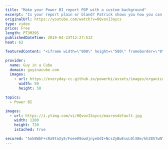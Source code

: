 ```yaml
---
title: "Make your Power BI report POP with a custom background"
excerpt: "Is your report plain or bland? Patrick shows you how you can easily make your Power BI report pop with a custom background. It's as easy as just getting PowerPoint and drawing some shapes.  Demo files: https://guyinacu.be/demofiles  ******** LET'S CONNECT! ********  -- http://twitter.com/guyinacube --"
originalUrl: https://youtube.com/watch?v=0QvovI3aycs
type: video
price: Free
length: PT3M39S
publishedDateTime: 2019-04-23T12:27:51Z
heat: 62

featuredContent: "<iframe width=\"800\" height=\"500\" frameborder=\"0\" src=\"https://www.youtube.com/embed/0QvovI3aycs\" allow=\"accelerometer; autoplay; encrypted-media; gyroscope; picture-in-picture\" allowfullscreen></iframe>"

provider:
  name: Guy in a Cube
  domain: guyinacube.com
  images:
    - url: https://everyday-cc.github.io/powerbi/assets/images/organizations/guyinacube.com-50x50.jpg
      width: 50
      height: 50

topics:
  - Power BI

images:
  - url: https://i.ytimg.com/vi/0QvovI3aycs/maxresdefault.jpg
    width: 1280
    height: 720
    isCached: true

secured: "5ok8WbF+cRa9toIyE/Foee09owUjnyeGdI+NcsZyBwEsuL0lXBe/khZ85TwNYDuCnNoanuRL5sTgvEtydXDiCURQ3Q9ddHyRPV/DsCFxax4IXgsJUa7ZY43ZXRL7yUQ1ikMSAitFjzpLMB16zwfqxqqxwdoQCAaBQXAb9ZhYvkEXbif6EnDSf3Sd6QMzbHKlEsGwATSPsUKW0ydijuPH1EKPbirx5c3O2ZjhzvPWj2jUq9sBlUoEPJ0zZy8lFbG51tZ16eO8GbuI5eAuc07eLGlfhDXHtmPnElpTEcYOIpl/T9IITKqYpVp3FkXfATjwe8/1HccM2Fv+l+qVzf2+We9LXu547QP0dA/K7d32jGGDvUfxJ8R03LreojamE5VN8f6LPxbHuSa0W+S0i8bx9PumHYQMKJOeKVl8LQnom2M=;rBgSbTe0QbnFs5O6+4cQyA=="
---
```



